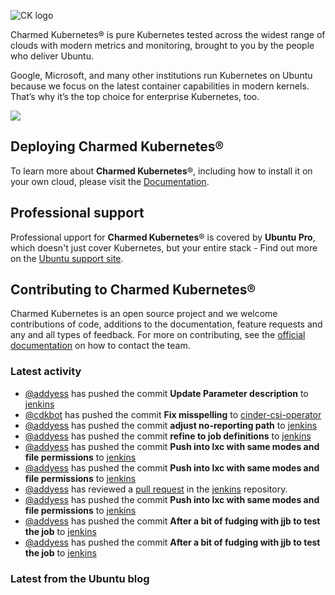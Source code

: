 ![CK logo](https://assets.ubuntu.com/v1/451d4cf4-Charmed+Kubernetes_RGB_onWhite_2022.svg)

Charmed Kubernetes® is pure Kubernetes tested across the widest range of clouds with modern metrics and monitoring, brought to you by the people who deliver Ubuntu.

Google, Microsoft, and many other institutions run Kubernetes on Ubuntu because we focus on the latest container capabilities in modern kernels. That’s why it’s the top choice for enterprise Kubernetes, too.

![](https://assets.ubuntu.com/v1/843c77b6-juju-at-a-glace.svg)

## Deploying Charmed Kubernetes®

To learn more about **Charmed Kubernetes**®, including how to install it on your own cloud, please visit the [Documentation][docs].

## Professional support

Professional upport for **Charmed Kubernetes**® is covered by **Ubuntu Pro**, which doesn't just cover Kubernetes, but your entire stack - Find out more on the [Ubuntu support site](https://ubuntu.com/support).

## Contributing to Charmed Kubernetes®

Charmed Kubernetes is an open source project and we welcome contributions of code, additions to the documentation, feature requests and any and all types of feedback. For more on contributing, see the [official documentation][get-in-touch] on how to contact the team.

<!-- LINKS -->
[docs]: https://ubuntu.com/kubernetes/docs
[get-in-touch]: https://ubuntu.com/kubernetes/docs/get-in-touch

### Latest activity

<!-- activity starts -->
 - [@addyess](https://github.com/addyess) has pushed the commit **Update Parameter description** to [jenkins](https://github.com/charmed-kubernetes/jenkins)
 - [@cdkbot](https://github.com/cdkbot) has pushed the commit **Fix misspelling** to [cinder-csi-operator](https://github.com/charmed-kubernetes/cinder-csi-operator)
 - [@addyess](https://github.com/addyess) has pushed the commit **adjust no-reporting path** to [jenkins](https://github.com/charmed-kubernetes/jenkins)
 - [@addyess](https://github.com/addyess) has pushed the commit **refine to job definitions** to [jenkins](https://github.com/charmed-kubernetes/jenkins)
 - [@addyess](https://github.com/addyess) has pushed the commit **Push into lxc with same modes and file permissions** to [jenkins](https://github.com/charmed-kubernetes/jenkins)
 - [@addyess](https://github.com/addyess) has pushed the commit **Push into lxc with same modes and file permissions** to [jenkins](https://github.com/charmed-kubernetes/jenkins)
 - [@addyess](https://github.com/addyess) has reviewed a [pull request](https://github.com/charmed-kubernetes/jenkins/pull/1499) in the [jenkins](https://github.com/charmed-kubernetes/jenkins) repository.
 - [@addyess](https://github.com/addyess) has pushed the commit **Push into lxc with same modes and file permissions** to [jenkins](https://github.com/charmed-kubernetes/jenkins)
 - [@addyess](https://github.com/addyess) has pushed the commit **After a bit of fudging with jjb to test the job** to [jenkins](https://github.com/charmed-kubernetes/jenkins)
 - [@addyess](https://github.com/addyess) has pushed the commit **After a bit of fudging with jjb to test the job** to [jenkins](https://github.com/charmed-kubernetes/jenkins)
<!-- activity ends -->

<!-- roadmap starts -->

<!-- roadmap ends -->

### Latest from the Ubuntu blog

<!-- blog starts -->

<!-- blog ends -->
